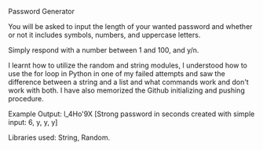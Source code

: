 Password Generator

You will be asked to input the length of your wanted password and whether or not it includes symbols, numbers, and uppercase letters.

Simply respond with a number between 1 and 100, and y/n.

I learnt how to utilize the random and string modules, I understood how to use the for loop in Python in one of my failed attempts and saw the difference between a string and a list and what commands work and don't work with both. I have also memorized the Github initializing and pushing procedure.

Example Output: l_4Ho'9X
[Strong password in seconds created with simple input: 6, y, y, y]

Libraries used: String, Random.
